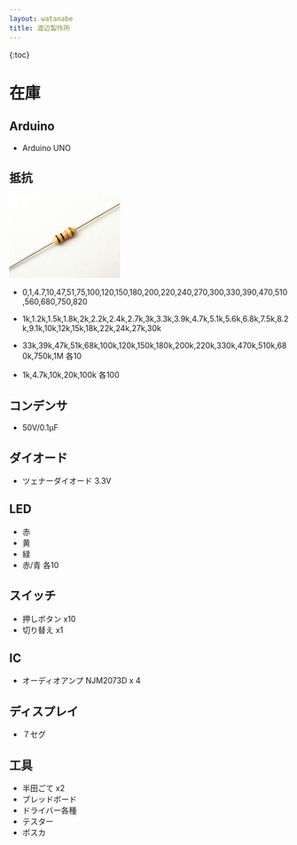 ```yaml
---
layout: watanabe 
title: 渡辺製作所
---
```


{:toc}

# 在庫
## Arduino
* Arduino UNO

## 抵抗

![](regist.jpg)

* 0,1,4.7,10,47,51,75,100,120,150,180,200,220,240,270,300,330,390,470,510,560,680,750,820
* 1k,1.2k,1.5k,1.8k,2k,2.2k,2.4k,2.7k,3k,3.3k,3.9k,4.7k,5.1k,5.6k,6.8k,7.5k,8.2k,9.1k,10k,12k,15k,18k,22k,24k,27k,30k
* 33k,39k,47k,51k,68k,100k,120k,150k,180k,200k,220k,330k,470k,510k,680k,750k,1M
各10

* 1k,4.7k,10k,20k,100k
各100

## コンデンサ
* 50V/0.1μF

## ダイオード
* ツェナーダイオード 3.3V

## LED
* 赤
* 黄
* 緑
* 赤/青
各10

## スイッチ
* 押しボタン x10
* 切り替え x1

## IC
* オーディオアンプ NJM2073D x 4

## ディスプレイ
* ７セグ

## 工具

* 半田ごて x2
* ブレッドボード
* ドライバー各種
* テスター
* ポスカ


